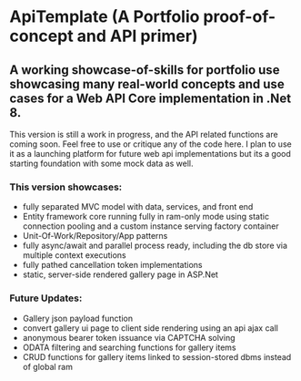 # ApiTemplate (A Portfolio proof-of-concept and API primer)

<h2>A working showcase-of-skills for portfolio use showcasing many real-world concepts and use cases for a Web API Core implementation in .Net 8.</h2>

<p>This version is still a work in progress, and the API related functions are coming soon. Feel free to use or critique any of the code here. I plan to use it as a launching platform for future web api implementations but its a good starting foundation with some mock data as well.</p>

<h3>This version showcases:</h3>
<p>
<ul>
<li>fully separated MVC model with data, services, and front end</li>
<li>Entity framework core running fully in ram-only mode using static connection pooling and a custom instance serving factory container</li>
<li>Unit-Of-Work/Repository/App patterns</li>
<li>fully async/await and parallel process ready, including the db store via multiple context executions</li>
<li>fully pathed cancellation token implementations</li>
<li>static, server-side rendered gallery page in ASP.Net</li>
</ul>
</p>

<h3>Future Updates:</h3>
<p>
<ul>
<li>Gallery json payload function</li>
<li>convert gallery ui page to client side rendering using an api ajax call</li>
<li>anonymous bearer token issuance via CAPTCHA solving</li>
<li>ODATA filtering and searching functions for gallery items</li>
<li>CRUD functions for gallery items linked to session-stored dbms instead of global ram</li>
</ul>
</p>

